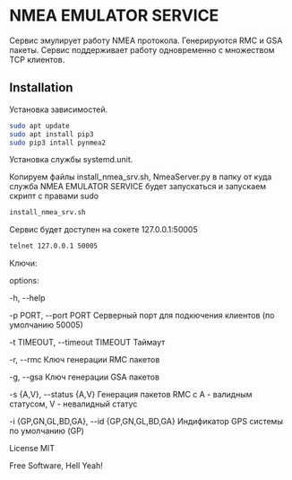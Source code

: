 # NMEA EMULATOR SERVICE

Сервис эмулирует работу NMEA протокола. Генерируются RMC и GSA пакеты. Сервис поддерживает работу одновременно с множеством TCP клиентов.

## Installation

Установка зависимостей.

```sh
sudo apt update
sudo apt install pip3
sudo pip3 intall pynmea2
```

Установка службы systemd.unit.

Копируем файлы install_nmea_srv.sh, NmeaServer.py в папку от куда служба NMEA EMULATOR SERVICE будет запускаться и запускаем скрипт с правами sudo

```sh
install_nmea_srv.sh
```

Сервис будет доступен на сокете 127.0.0.1:50005

```sh
telnet 127.0.0.1 50005
```

Ключи:

options:  

  -h, --help  

  -p PORT, --port PORT                           Серверный порт для подкючения клиентов (по умолчанию 50005)  

  -t TIMEOUT, --timeout TIMEOUT                  Таймаут  

  -r, --rmc                                      Ключ генерации RMC пакетов  

  -g, --gsa                                      Ключ генерации GSA пакетов  

  -s {A,V}, --status {A,V}                       Генерация пакетов RMC c A - валидным статусом, V - невалидный статус  

  -i {GP,GN,GL,BD,GA}, --id {GP,GN,GL,BD,GA}     Индификатор GPS системы по умолчанию (GP)  

License
MIT

Free Software, Hell Yeah!
